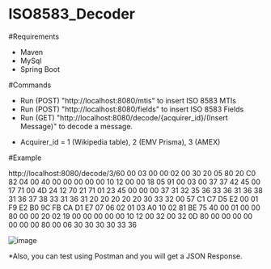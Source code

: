 # ISO8583_Decoder


#Requirements
  - Maven
  - MySql
  - Spring Boot
 
#Commands

  - Run (POST) "http://localhost:8080/mtis" to insert ISO 8583 MTIs
  - Run (POST) "http://localhost:8080/fields" to insert ISO 8583 Fields
  - Run (GET) "http://localhost:8080/decode/{acquirer_id}/(Insert Message)" to decode a message.

* Acquirer_id = 1 (Wikipedia table), 2 (EMV Prisma), 3 (AMEX)
  
#Example

  http://localhost:8080/decode/3/60 00 03 00 00 02 00 30 20 05 80 20 C0 82 04 00
40 00 00 00 00 00 10 12 00 00 18 05 91 00 03 00
37 37 42 45 00 17 71 00 4D 24 12 70 21 71 01 23
45 00 00 00 37 31 32 35 36 33 36 31 36 38 31 36
37 38 33 31 36 31 20 20 20 20 20 30 33 32 00 57
C1 C7 D5 E2 00 01 F9 E2 B0 9C FB CA D1 E7 07 06
02 01 03 A0 10 02 81 BE 75 40 00 01 00 00 80 00
00 20 02 19 00 00 00 00 00 10 12 00 32 00 32 0D
80 00 00 00 00 00 00 00 80 00 06 30 30 30 30 33
36
  
 
 ![image](https://cdn.discordapp.com/attachments/674412377818529831/944241269004173332/unknown.png)
 
 *Also, you can test using Postman and you will get a JSON Response.

  
